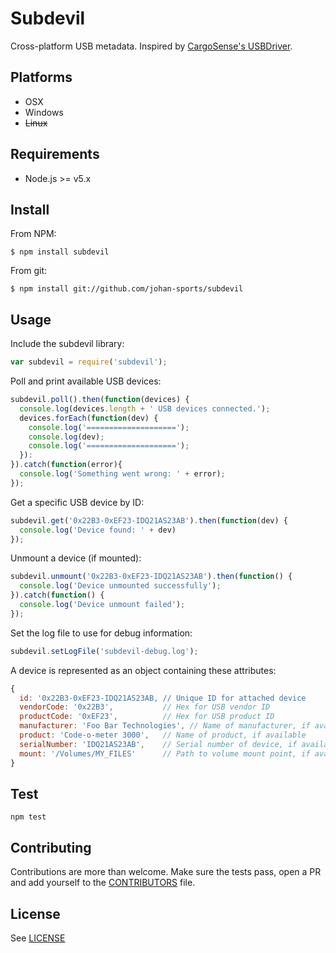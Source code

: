 # Subdevil

Cross-platform USB metadata. Inspired by [CargoSense's USBDriver](https://github.com/CargoSense/usb-driver).

## Platforms

* OSX
* Windows
* ~~Linux~~

## Requirements

* Node.js >= v5.x

## Install

From NPM:

```
$ npm install subdevil
```

From git:

```
$ npm install git://github.com/johan-sports/subdevil
```

## Usage

Include the subdevil library:

```javascript
var subdevil = require('subdevil');
```

Poll and print available USB devices:

```javascript
subdevil.poll().then(function(devices) {
  console.log(devices.length + ' USB devices connected.');
  devices.forEach(function(dev) {
    console.log('====================');
    console.log(dev);
    console.log('====================');
  }):
}).catch(function(error){
  console.log('Something went wrong: ' + error);
});
```

Get a specific USB device by ID:

```javascript
subdevil.get('0x22B3-0xEF23-IDQ21AS23AB').then(function(dev) {
  console.log('Device found: ' + dev)
});
```

Unmount a device (if mounted):

```javascript
subdevil.unmount('0x22B3-0xEF23-IDQ21AS23AB').then(function() {
  console.log('Device unmounted successfully');
}).catch(function() { 
  console.log('Device unmount failed'); 
});
```

Set the log file to use for debug information:

```javascript
subdevil.setLogFile('subdevil-debug.log');
```

A device is represented as an object containing these attributes:

```javascript
{
  id: '0x22B3-0xEF23-IDQ21AS23AB, // Unique ID for attached device
  vendorCode: '0x22B3',           // Hex for USB vendor ID
  productCode: '0xEF23',          // Hex for USB product ID
  manufacturer: 'Foo Bar Technologies', // Name of manufacturer, if available
  product: 'Code-o-meter 3000',   // Name of product, if available
  serialNumber: 'IDQ21AS23AB',    // Serial number of device, if available
  mount: '/Volumes/MY_FILES'      // Path to volume mount point, if available
}
```

## Test

```
npm test
```

## Contributing

Contributions are more than welcome. Make sure the tests pass, open a PR and 
add yourself to the [CONTRIBUTORS] file.

[CONTRIBUTORS]: https://github.com/johan-sports/subdevil/blob/master/CONTRIBUTORS

## License

See [LICENSE](https://github.com/johan-sports/subdevil/blob/master/LICENSE)

